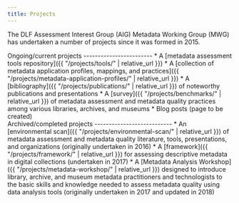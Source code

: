 ```yaml
---
title: Projects
---
```


The DLF Assessment Interest Group (AIG) Metadata Working Group (MWG) has undertaken a number of projects since it was formed in 2015.

<div class="projects-list">
  <div markdown="1">
Ongoing/current projects
------------------------
* A [metadata assessment tools repository]({{ "/projects/tools/" | relative_url }})
* A [collection of metadata application profiles, mappings, and practices]({{ "/projects/metadata-application-profiles/" | relative_url }})
* A [bibliography]({{ "/projects/publications/" | relative_url }}) of noteworthy publications and presentations
* A [survey]({{ "/projects/benchmarks/" | relative_url }}) of metadata assessment and metadata quality practices among various libraries, archives, and museums
* Blog posts (page to be created)
</div>
  <div markdown="1">
Archived/completed projects
---------------------------
* An [environmental scan]({{ "/projects/environmental-scan/" | relative_url }}) of metadata assessment and metadata quality literature, tools, presentations, and organizations (originally undertaken in 2016)
* A [framework]({{ "/projects/framework/" | relative_url }}) for assessing descriptive metadata in digital collections (undertaken in 2017)
* A [Metadata Analysis Workshop]({{ "/projects/metadata-workshop/" | relative_url }}) designed to introduce library, archive, and museum metadata practitioners and technologists to the basic skills and knowledge needed to assess metadata quality using data analysis tools (originally undertaken in 2017 and updated in 2018)
</div>
</div>
